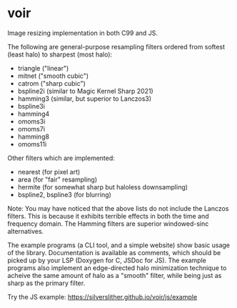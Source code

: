# voir

Image resizing implementation in both C99 and JS.

The following are general-purpose resampling filters ordered from softest (least halo) to sharpest (most halo):
- triangle ("linear")
- mitnet ("smooth cubic")
- catrom ("sharp cubic")
- bspline2i (similar to Magic Kernel Sharp 2021)
- hamming3 (similar, but superior to Lanczos3)
- bspline3i
- hamming4
- omoms3i
- omoms7i
- hamming8
- omoms11i

Other filters which are implemented:
- nearest (for pixel art)
- area (for "fair" resampling)
- hermite (for somewhat sharp but haloless downsampling)
- bspline2, bspline3 (for blurring)

Note: You may have noticed that the above lists do not include the Lanczos filters. This is because it exhibits terrible effects in both the time and frequency domain. The Hamming filters are superior windowed-sinc alternatives.

The example programs (a CLI tool, and a simple website) show basic usage of the library. Documentation is available as comments, which should be picked up by your LSP (Doxygen for C, JSDoc for JS).
The example programs also implement an edge-directed halo minimization technique to acheive the same amount of halo as a "smooth" filter, while being just as sharp as the primary filter.

Try the JS example: https://silverslither.github.io/voir/js/example
